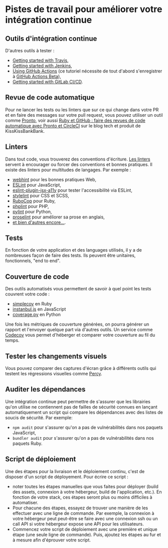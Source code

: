 # Pistes de travail pour améliorer votre intégration continue

## Outils d'intégration continue

D'autres outils à tester :

- [Getting started with Travis](https://docs.travis-ci.com/user/tutorial/),
- [Getting started with
  Jenkins](https://jenkins.io/doc/pipeline/tour/getting-started/),
- [Using GitHub Actions](https://lab.github.com/github/hello-github-actions!)
  (ce tutoriel nécessite de tout d'abord s'enregistrer à
  [GitHub Actions Beta](https://github.com/features/actions/signup/)),
- [Getting started with GitLab
  CI/CD](https://docs.gitlab.com/ee/ci/quick_start/README.html).

## Revue de code automatique

Pour ne lancer les tests ou les linters que sur ce qui change dans votre PR
et en faire des messages sur votre pull request, vous pouvez utiliser un outil
comme [Pronto](https://github.com/prontolabs/pronto), voir aussi [Ruby et
GitHub : faire des revues de code automatique avec Pronto et
CircleCI](https://lafabrique.kisskissbankbank.com/faire-des-revues-automatiques-de-code-avec-pronto-et-circleci-76f1f7928dfc)
sur le blog tech et produit de KissKissBankBank.

## Linters

Dans tout code, vous trouverez des conventions d'écriture. [Les
linters](https://blog.nathanaelcherrier.com/fr/linting-good-practices/) servent
à encourager ou forcer des conventions et bonnes pratiques. Il existe des
linters pour multitudes de langages. Par exemple :

- [webhint](https://webhint.io/docs/user-guide/) pour les bonnes pratiques Web,
- [ESLint](https://eslint.org/docs/user-guide/getting-started) pour JavaScript,
- [eslint-plugin-jsx-a11y](https://www.npmjs.com/package/eslint-plugin-jsx-a11y)
  pour tester l'accessibilité via ESLint,
- [stylelint](https://stylelint.io/) pour CSS et SCSS,
- [RuboCop](https://github.com/rubocop-hq/rubocop) pour Ruby,
- [phplint](https://www.npmjs.com/package/phplint) pour PHP,
- [pylint](http://pylint.pycqa.org/en/latest/) pour Python,
- [proselint](https://github.com/wooorm/alex) pour améliorer sa prose en anglais,
- [et bien d'autres encore…](https://github.com/caramelomartins/awesome-linters).

## Tests

En fonction de votre application et des languages utilisés, il y a de nombreuses
façon de faire des tests. Ils peuvent être unitaires, fonctionnels, "end to end".

## Couverture de code

Des outils automatisés vous permettent de savoir à quel point les tests couvrent
votre code :

- [simplecov](https://github.com/colszowka/simplecov) en Ruby
- [instanbul.js](https://istanbul.js.org) en JavaScript
- [coverage.py](https://coverage.readthedocs.io/en/v4.5.x/) en Python

Une fois les métriques de couverture générées, on pourra générer un rapport et
l'envoyer quelque part via d'autres outils. Un service comme
[Codecov](https://codecov.io) vous permet d'héberger et comparer votre couverture
au fil du temps.

## Tester les changements visuels

Vous pouvez comparer des captures d'écran grâce à différents outils qui testent
les régressions visuelles comme [Percy](https://percy.io).

## Auditer les dépendances

Une intégration continue peut permettre de s'assurer que les librairies qu'on 
utilise ne contiennent pas de failles de sécurité connues en lançant automatiquement 
un script qui compare les dépendances avec des listes de soucis de sécurité. 
Par exemple:

- `npm audit` pour s'assurer qu'on a pas de vulnérabilités dans nos paquets
  JavaScript,
- `bundler audit` pour s'assurer qu'on a pas de vulnérabilités dans nos paquets
  Ruby.

## Script de déploiement

Une des étapes pour la livraison et le déploiement continu, c'est de disposer
d'un script de déployement. Pour écrire ce script :

- noter toutes les étapes manuelles que vous faites pour déployer (build des
  assets, connexion à votre hébergeur, build de l'application, etc.). En
  fonction de votre stack, ces étapes seront plus ou moins difficiles à
  automatiser.
- Pour chacune des étapes, essayez de trouver une manière de les effectuer avec
  une ligne de commande. Par exemple, la connexion à votre hébergeur peut
  peut-être se faire avec une connexion ssh ou un call API si votre hébergeur
  expose une API pour les utilisateurs.
- Commencez votre script de déploiement avec une première et unique étape (une
  seule ligne de commande). Puis, ajoutez les étapes au fur et à mesure afin
  d'éprouver votre script.
